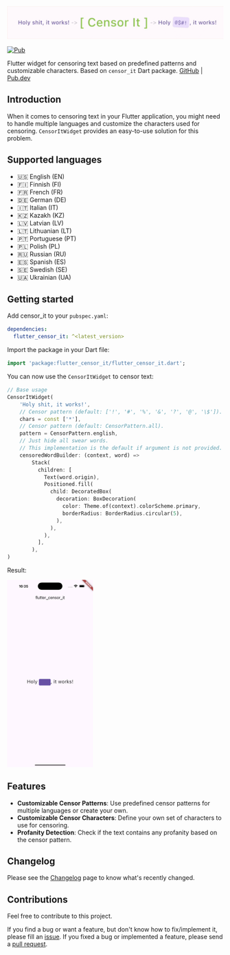 <p align="center">
  <img src="https://github.com/Pavluke/flutter_censor_it/blob/main/images/banner.gif?raw=true" alt="Preview" />
</p>

[![Pub](https://img.shields.io/pub/v/flutter_censor_it.svg)](https://pub.dartlang.org/packages/flutter_censor_it)

Flutter widget for censoring text based on predefined patterns and customizable
characters. Based on `censor_it` Dart package. [GitHub](https://github.com/pavluke/censor_it) | [Pub.dev](https://pub.dev/packages/censor_it)

## Introduction

When it comes to censoring text in your Flutter application, you might need to
handle multiple languages and customize the characters used for censoring.
`CensorItWidget` provides an easy-to-use solution for this problem.

## Supported languages

- 🇺🇸 English (EN)
- 🇫🇮 Finnish (FI)
- 🇫🇷 French (FR)
- 🇩🇪 German (DE)
- 🇮🇹 Italian (IT)
- 🇰🇿 Kazakh (KZ)
- 🇱🇻 Latvian (LV)
- 🇱🇹 Lithuanian (LT)
- 🇵🇹 Portuguese (PT)
- 🇵🇱 Polish (PL)
- 🇷🇺 Russian (RU)
- 🇪🇸 Spanish (ES)
- 🇸🇪 Swedish (SE)
- 🇺🇦 Ukrainian (UA)

## Getting started

Add censor_it to your `pubspec.yaml`:
```yaml
dependencies:
  flutter_censor_it: ^<latest_version>
```

Import the package in your Dart file:

```dart
import 'package:flutter_censor_it/flutter_censor_it.dart';
```

You can now use the `CensorItWidget` to censor text:


```dart
// Base usage
CensorItWidget(
  	'Holy shit, it works!',
	// Censor pattern (default: ['!', '#', '%', '&', '?', '@', '\$']).
	chars = const ['*'],
	// Censor pattern (default: CensorPattern.all).
  	pattern = CensorPattern.english,
	// Just hide all swear words.
	// This implementation is the default if argument is not provided.
  	censoredWordBuilder: (context, word) => 
		Stack(
          children: [
            Text(word.origin),
            Positioned.fill(
              child: DecoratedBox(
                decoration: BoxDecoration(
                  color: Theme.of(context).colorScheme.primary,
                  borderRadius: BorderRadius.circular(5),
                ),
              ),
            ),
          ],
        ),
)

```

Result:

<a href="https://github.com/Pavluke/flutter_censor_it/blob/main/images/base_result.png?raw=true">
  <img src="https://github.com/Pavluke/flutter_censor_it/blob/main/images/base_result.png?raw=true" alt="Pub" width="200" />
</a>

## Features

- **Customizable Censor Patterns**: Use predefined censor patterns for multiple
  languages or create your own.
- **Customizable Censor Characters**: Define your own set of characters to use
  for censoring.
- **Profanity Detection**: Check if the text contains any profanity based on the
  censor pattern.

## Changelog

Please see the
[Changelog](https://github.com/pavluke/flutter_censor_it/blob/main/CHANGELOG.md) page to
know what's recently changed.

## Contributions

Feel free to contribute to this project.

If you find a bug or want a feature, but don't know how to fix/implement it,
please fill an [issue](https://github.com/pavluke/flutter_censor_it/issues).
If you fixed a bug or implemented a feature, please send a
[pull request](https://github.com/pavluke/flutter_censor_it/pulls).
